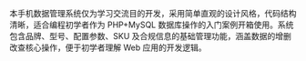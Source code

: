 本手机数据管理系统仅为学习交流目的开发，采用简单直观的设计风格，代码结构清晰，适合编程初学者作为 PHP+MySQL 数据库操作的入门案例开箱使用。系统包含品牌、型号、配置参数、SKU 及合规信息的基础管理功能，涵盖数据的增删改查核心操作，便于初学者理解 Web 应用的开发逻辑。
